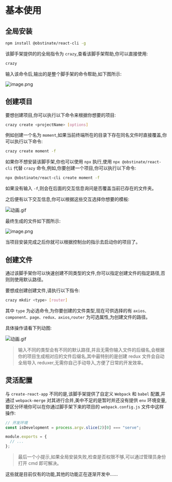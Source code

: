 # 基本使用

## 全局安装

```sh
npm install @obstinate/react-cli -g
```

该脚手架提供的的全局指令为 `crazy`,查看该脚手架帮助,你可以直接使用:

```sh
crazy
```

输入该命令后,输出的是整个脚手架的命令帮助,如下图所示:

![image.png](https://p1-juejin.byteimg.com/tos-cn-i-k3u1fbpfcp/3950f1460b9b4ed2a6d1d4402e396667~tplv-k3u1fbpfcp-watermark.image?)

## 创建项目

要想创建项目,你可以执行以下命令来根据你想要的项目:

```sh
crazy create <projectName> [options]
```

例如创建一个名为 `moment`,如果当前终端所在的目录下存在同名文件时直接覆盖,你可以执行以下命令:

```sh
crazy create moment -f
```

如果你不想安装该脚手架,你也可以使用 `npx` 执行,使用 `npx @obstinate/react-cli` 代替 `crazy` 命令,例如,你要创建一个项目,你可以执行以下命令:

```sh
npx @obstinate/react-cli create moment -f
```

如果没有输入 `-f`,则会在后面的交互信息询问是否覆盖当前已存在的文件夹。

之后便有以下交互信息,你可以根据这些交互选择你想要的模板:

![动画.gif](https://p6-juejin.byteimg.com/tos-cn-i-k3u1fbpfcp/d094c0b458ca4c38ac4e2939796fe647~tplv-k3u1fbpfcp-watermark.image?)

最终生成的文件如下图所示:

![image.png](https://p3-juejin.byteimg.com/tos-cn-i-k3u1fbpfcp/f413a5f5950d4c5d8be5e0d9fb87bb01~tplv-k3u1fbpfcp-watermark.image?)

当项目安装完成之后你就可以根据控制台的指示去启动你的项目了。

## 创建文件

通过该脚手架你可以快速创建不同类型的文件,你可以指定创建文件的指定路径,否则则使用默认路径。

要想成创建创建文件,请执行以下指令:

```sh
crazy mkdir <type> [router]
```

其中 `type` 为必选命令,为你要创建的文件类型,现在可供选择的有 `axios、component、page、redux、axios`,`router` 为可选属性,为创建文件的路径。

具体操作请看下列动图:

![动画.gif](https://p1-juejin.byteimg.com/tos-cn-i-k3u1fbpfcp/c9ace1c86f6c4cdbb8b03c8158e49aa0~tplv-k3u1fbpfcp-watermark.image?)

> 输入不同的类型会有不同的默认路径,并且无需你输入文件的后缀名,会根据你的项目生成相对应的文件后缀名,其中最特别的是创建 redux 文件会自动全局导入 reduxer,无需你自己手动导入,方便了日常的开发效率。

## 灵活配置

与 `create-react-app` 不同的是,该脚手架提供了自定义 `Webpack` 和 `babel` 配置,并通过 `webpack-merge` 对其进行合并,美中不足的是暂时并还没有提供 `env` 环境变量,要区分环境你可以在你通过脚手架下来的项目的 `webpack.config.js` 文件中这样操作:

```js
// 开发环境
const isDevelopment = process.argv.slice(2)[0] === "serve";

module.exports = {
  // ...
};
```

> 最后一个小提示,如果全局安装失败,检查是否权限不够,可以通过管理员身份打开 cmd 即可解决。

这些就是目前仅有的功能,其他的功能正在逐渐开发中......
